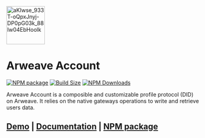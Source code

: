 
<img 
  width="100"
  src="https://github.com/MetaweaveTeam/arweave-account/assets/7074019/873dc6d6-66ed-4570-a769-255d1cdf4bb5"
  alt="aKIwse_933T-oQpxJnyj-DP0pG03k_88Iw04EbHoolk"
/>

# Arweave Account

[![NPM package][npm-img]][npm-url]
[![Build Size][build-size-img]][build-size-url]
[![NPM Downloads][npm-downloads-img]][npm-downloads-url]

Arweave Account is a composible and customizable profile protocol (DID) on Arweave. It relies on the native gateways operations to write and retrieve users data.

## **[Demo](https://arprofile.org)** | **[Documentation](https://docs.arprofile.org)** | **[NPM package](https://www.npmjs.com/package/arweave-account)**

[npm-img]: https://img.shields.io/npm/v/arweave-account
[npm-url]: https://npmjs.org/package/arweave-account
[build-size-img]: https://img.shields.io/bundlephobia/minzip/arweave-account
[build-size-url]: https://bundlephobia.com/result?p=arweave-account
[npm-downloads-img]: https://img.shields.io/npm/dt/arweave-account
[npm-downloads-url]: https://www.npmtrends.com/arweave-account

